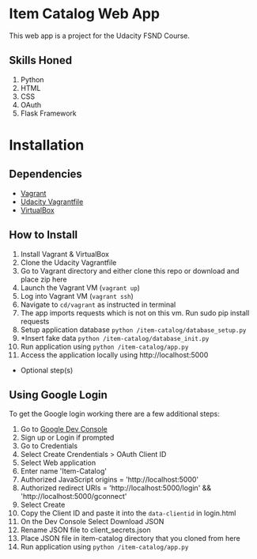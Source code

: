 # Item Catalog Web App
This web app is a project for the Udacity FSND Course.

## Skills Honed
1. Python
2. HTML
3. CSS
4. OAuth
5. Flask Framework

# Installation
## Dependencies
- [Vagrant](https://www.vagrantup.com/)
- [Udacity Vagrantfile](https://github.com/udacity/fullstack-nanodegree-vm)
- [VirtualBox](https://www.virtualbox.org/wiki/Downloads)

## How to Install
1. Install Vagrant & VirtualBox
2. Clone the Udacity Vagrantfile
3. Go to Vagrant directory and either clone this repo or download and place zip here
3. Launch the Vagrant VM (`vagrant up`)
4. Log into Vagrant VM (`vagrant ssh`)
5. Navigate to `cd/vagrant` as instructed in terminal
6. The app imports requests which is not on this vm. Run sudo pip install requests
7. Setup application database `python /item-catalog/database_setup.py`
8. *Insert fake data `python /item-catalog/database_init.py`
9. Run application using `python /item-catalog/app.py`
10. Access the application locally using http://localhost:5000

* Optional step(s)

## Using Google Login
To get the Google login working there are a few additional steps:

1. Go to [Google Dev Console](https://console.developers.google.com)
2. Sign up or Login if prompted
3. Go to Credentials
4. Select Create Crendentials > OAuth Client ID
5. Select Web application
6. Enter name 'Item-Catalog'
7. Authorized JavaScript origins = 'http://localhost:5000'
8. Authorized redirect URIs = 'http://localhost:5000/login' && 'http://localhost:5000/gconnect'
9. Select Create
10. Copy the Client ID and paste it into the `data-clientid` in login.html
11. On the Dev Console Select Download JSON
12. Rename JSON file to client_secrets.json
13. Place JSON file in item-catalog directory that you cloned from here
14. Run application using `python /item-catalog/app.py`
